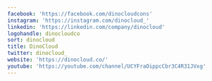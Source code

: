 ```yaml
---
facebook: 'https://facebook.com/dinocloudcons'
instagram: 'https://instagram.com/dinocloud_'
linkedin: 'https://linkedin.com/company/dinocloud'
logohandle: dinocloudco
sort: dinocloud
title: DinoCloud
twitter: dinocloud_
website: 'https://dinocloud.co/'
youtube: 'https://youtube.com/channel/UCYFraOippcCbr3C4R31JVxg'
---
```

